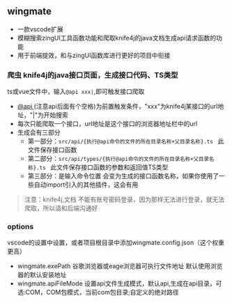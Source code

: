 ## wingmate

- 一款vscode扩展
- 模糊搜索zingUI工具函数功能和爬取knife4j的java文档生成api请求函数的功能
- 用于前端提效，和与zingUI函数库进行更好的项目中衔接


### 爬虫 knife4j的java接口页面，生成接口代码、TS类型

ts或vue文件中，输入`@api xxx|`,即可触发接口爬取

- [@api ](/api ) (注意api后面有个空格)为前置触发条件，"xxx"为knife4j某接口的url地址，"|"为开始搜索
- 每次只能爬取一个接口，url地址是这个接口的浏览器地址栏中的url
- 生成会有三部分
   - 第一部分：`src/api/{执行@api命令的文件的所在目录名称+父目录名称}.ts ` 此文件保存接口函数
   - 第二部分：`src/api/types/{执行@api命令的文件的所在目录名称+父目录名称}.ts ` 此文件保存接口函数的参数和返回值TS类型
   - 第三部分：是输入命令位置 会变为生成的接口函数名称，如果你使用了一些自动import引入的其他插件，这会有用

> 注意：knife4j,文档 不能有账号密码登录，因为那样无法进行登录，就无法爬取，所以请和后端沟通好

### options
vscode的设置中设置，或者项目根目录中添加wingmate.config.json（这个权重更高）
- wingmate.exePath 谷歌浏览器或eage浏览器可执行文件地址 默认使用浏览器的默认安装地址
- wingmate.apiFileMode 设置api文件生成模式，默认api,生成在api目录，可选:COM，COM包模式，当前com包目录;自定义的绝对路径

